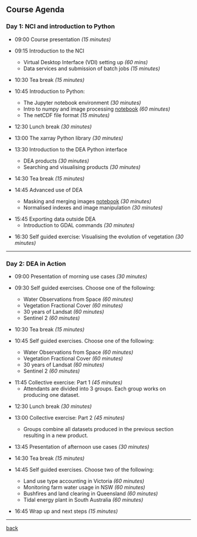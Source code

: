 ## Course Agenda

### Day 1: NCI and introduction to Python

* 09:00 Course presentation _(15 minutes)_

* 09:15 Introduction to the NCI
    - Virtual Desktop Interface (VDI) setting up _(60 mins)_
    - Data services and submission of batch jobs _(15 minutes)_

<!-- -->

* 10:30 Tea break _(15 minutes)_

* 10:45 Introduction to Python:
    - The Jupyter notebook environment _(30 minutes)_
    - Intro to numpy and image processing [notebook](/notebooks/1_intro_to_numpy.md) _(60 minutes)_
    - The netCDF file format _(15 minutes)_

<!-- -->

* 12:30 Lunch break _(30 minutes)_

* 13:00 The xarray Python library _(30 minutes)_

* 13:30 Introduction to the DEA Python interface
    - DEA products _(30 minutes)_
    - Searching and visualising products _(30 minutes)_

<!-- -->

* 14:30 Tea break _(15 minutes)_

* 14:45 Advanced use of DEA
    - Masking and merging images [notebook](/notebooks/2_image_analysis.md) _(30 minutes)_
    - Normalised indexes and image manipulation _(30 minutes)_

<!-- -->

* 15:45 Exporting data outside DEA
    - Introduction to GDAL commands _(30 minutes)_

<!-- -->

* 16:30 Self guided exercise: Visualising the evolution of vegetation _(30 minutes)_

***

### Day 2: DEA in Action

* 09:00 Presentation of morning use cases _(30 minutes)_

* 09:30 Self guided exercises. Choose one of the following:
    - Water Observations from Space _(60 minutes)_
    - Vegetation Fractional Cover _(60 minutes)_
    - 30 years of Landsat  _(60 minutes)_
    - Sentinel 2 _(60 minutes)_

<!-- -->

* 10:30 Tea break _(15 minutes)_

* 10:45 Self guided exercises. Choose one of the following:
    - Water Observations from Space _(60 minutes)_
    - Vegetation Fractional Cover _(60 minutes)_
    - 30 years of Landsat  _(60 minutes)_
    - Sentinel 2 _(60 minutes)_

<!-- -->

* 11:45 Collective exercise: Part 1 _(45 minutes)_
    - Attendants are divided into 3 groups. Each group works on producing one dataset.

<!-- -->

* 12:30 Lunch break _(30 minutes)_

* 13:00 Collective exercise: Part 2 _(45 minutes)_
    - Groups combine all datasets produced in the previous section resulting in a new product.

<!-- -->

* 13:45 Presentation of afternoon use cases _(30 minutes)_

* 14:30 Tea break _(15 minutes)_

* 14:45 Self guided exercises. Choose two of the following:
    - Land use type accounting in Victoria _(60 minutes)_
    - Monitoring farm water usage in NSW _(60 minutes)_
    - Bushfires and land clearing in Queensland _(60 minutes)_
    - Tidal energy plant in South Australia _(60 minutes)_

<!-- -->

* 16:45 Wrap up and next steps _(15 minutes)_

***

[back](./)
